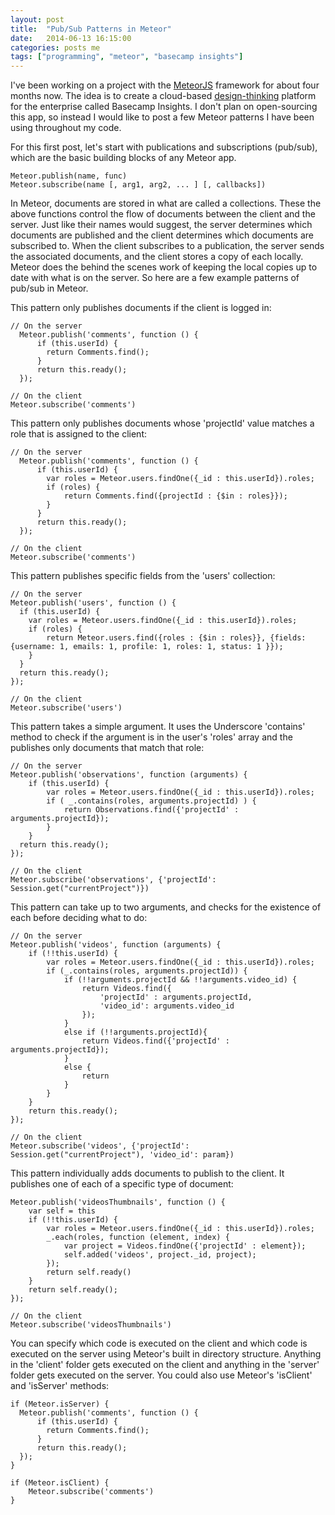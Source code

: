 ```yaml
---
layout: post
title:  "Pub/Sub Patterns in Meteor"
date:   2014-06-13 16:15:00
categories: posts me
tags: ["programming", "meteor", "basecamp insights"]
---
```


I've been working on a project with the [MeteorJS](http://www.meteor.com) framework for about four months now.  The idea is to create a cloud-based [design-thinking](http://en.wikipedia.org/wiki/Design_thinking) platform for the enterprise called Basecamp Insights.  I don't plan on open-sourcing this app, so instead I would like to post a few Meteor patterns I have been using throughout my code.

For this first post, let's start with publications and subscriptions (pub/sub), which are the basic building blocks of any Meteor app.

	Meteor.publish(name, func)
	Meteor.subscribe(name [, arg1, arg2, ... ] [, callbacks])

In Meteor, documents are stored in what are called a collections. These the above functions control the flow of documents between the client and the server.  Just like their names would suggest, the server determines which documents are published and the client determines which documents are subscribed to.  When the client subscribes to a publication, the server sends the associated documents, and the client stores a copy of each locally.  Meteor does the behind the scenes work of keeping the local copies up to date with what is on the server.  So here are a few example patterns of pub/sub in Meteor.

This pattern only publishes documents if the client is logged in:

	// On the server
	  Meteor.publish('comments', function () {
		  if (this.userId) {
			return Comments.find();
		  }
		  return this.ready();
	  });

	// On the client
	Meteor.subscribe('comments')

This pattern only publishes documents whose 'projectId' value matches a role that is assigned to the client:

	// On the server
	  Meteor.publish('comments', function () {
		  if (this.userId) {
			var roles = Meteor.users.findOne({_id : this.userId}).roles;
			if (roles) {
				return Comments.find({projectId : {$in : roles}});
			}
		  }
		  return this.ready();
	  });

	// On the client
	Meteor.subscribe('comments')

This pattern publishes specific fields from the 'users' collection:

	// On the server
	Meteor.publish('users', function () {
	  if (this.userId) {
		var roles = Meteor.users.findOne({_id : this.userId}).roles;
		if (roles) {
			return Meteor.users.find({roles : {$in : roles}}, {fields: {username: 1, emails: 1, profile: 1, roles: 1, status: 1 }});
		}
	  }
	  return this.ready();
	});

	// On the client
	Meteor.subscribe('users')


This pattern takes a simple argument.  It uses the Underscore 'contains' method to check if the argument is in the user's 'roles' array and the publishes only documents that match that role:

	// On the server
	Meteor.publish('observations', function (arguments) {
		if (this.userId) {
			var roles = Meteor.users.findOne({_id : this.userId}).roles;
			if ( _.contains(roles, arguments.projectId) ) {
				return Observations.find({'projectId' : arguments.projectId});
			}
		}
	  return this.ready();
	});

	// On the client
	Meteor.subscribe('observations', {'projectId': Session.get("currentProject")})

This pattern can take up to two arguments, and checks for the existence of each before deciding what to do:

	// On the server
	Meteor.publish('videos', function (arguments) {
		if (!!this.userId) {
			var roles = Meteor.users.findOne({_id : this.userId}).roles;
			if (_.contains(roles, arguments.projectId)) {
				if (!!arguments.projectId && !!arguments.video_id) {
					return Videos.find({
						'projectId' : arguments.projectId,
						'video_id': arguments.video_id
					});
				}
				else if (!!arguments.projectId){
					return Videos.find({'projectId' : arguments.projectId});
				}
				else {
					return
				}
			}
		}
		return this.ready();
	});

	// On the client
	Meteor.subscribe('videos', {'projectId': Session.get("currentProject"), 'video_id': param})

This pattern individually adds documents to publish to the client.  It publishes one of each of a specific type of document:

	Meteor.publish('videosThumbnails', function () {
		var self = this
		if (!!this.userId) {
			var roles = Meteor.users.findOne({_id : this.userId}).roles;
			_.each(roles, function (element, index) {
				var project = Videos.findOne({'projectId' : element});
				self.added('videos', project._id, project);
			});
			return self.ready()
		}
		return self.ready();
	});

	// On the client
	Meteor.subscribe('videosThumbnails')

You can specify which code is executed on the client and which code is executed on the server using Meteor's built in directory structure.  Anything in the 'client' folder gets executed on the client and anything in the 'server' folder gets executed on the server.  You could also use Meteor's 'isClient' and 'isServer' methods:

	if (Meteor.isServer) {
	  Meteor.publish('comments', function () {
		  if (this.userId) {
			return Comments.find();
		  }
		  return this.ready();
	  });
	}

	if (Meteor.isClient) {
		Meteor.subscribe('comments')
	}
